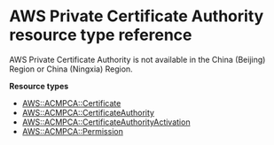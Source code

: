 # AWS Private Certificate Authority resource type reference<a name="AWS_ACMPCA"></a>

AWS Private Certificate Authority is not available in the China \(Beijing\) Region or China \(Ningxia\) Region\.

**Resource types**
+ [AWS::ACMPCA::Certificate](aws-resource-acmpca-certificate.md)
+ [AWS::ACMPCA::CertificateAuthority](aws-resource-acmpca-certificateauthority.md)
+ [AWS::ACMPCA::CertificateAuthorityActivation](aws-resource-acmpca-certificateauthorityactivation.md)
+ [AWS::ACMPCA::Permission](aws-resource-acmpca-permission.md)